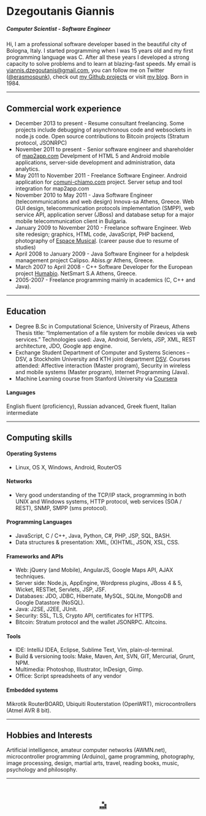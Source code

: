 # Dzegoutanis Giannis
##### Computer Scientist - Software Engineer
Hi, I am a professional software developer based in the beautiful city of Bologna, Italy. I started programming when I was 15 years old and my first programming language was C. After all these years I developed a strong capacity to solve problems and to learn at blazing-fast speeds. My email is <yiannis.dzegoutanis@gmail.com>, you can follow me on Twitter ([@erasmospunk](https://twitter.com/erasmospunk)), check out [my Github projects](https://github.com/erasmospunk) or visit [my blog](http://www.erasmospunk.com). Born in 1984.

***

## Commercial work experience
- December 2013 to present - Resume consultant freelancing. Some projects include debugging of asynchronous code and websockets in node.js code. Open source contributions to Bitcoin projects (Stratum protocol, JSONRPC)
- November 2011 to present - Senior software engineer and shareholder of [map2app.com](http://www.map2app.com/)
Develpment of HTML 5 and Android mobile applications, server-side development and administration, data analytics.
- May 2011 to November 2011 - Freelance Software Engineer. Android application for [comuni-chiamo.com](http://comuni-chiamo.com/) project. Server setup and tool integration for map2app.com
- November 2010 to May 2011 - Java Software Engineer (telecommunications and web design) Innova-sa Athens, Greece. Web GUI design, telecommunication protocols implementation (SMPP), web service API, application server (JBoss) and database setup for a major mobile telecommunication client in Bulgaria.
- January 2009 to November 2010 - Freelance software Engineer. Web site redesign; graphics, HTML code, JavaScript, PHP backend, photography of [Espace Musical](http://www.espace-musical.gr).
(career pause due to resume of studies)
- April 2008 to January 2009 - Java Software Engineer for a helpdesk management project Calipso. Abiss.gr Athens, Greece.
- March 2007 to April 2008 - C++ Software Developer for the European project [Humabio](http://www.humabio-eu.org). NetSmart S.A Athens, Greece.
- 2005-2007 - Freelance programming mainly in academics (C, C++ and Java).

***

## Education
- Degree B.Sc in Computational Science, University of Piraeus, Athens
Thesis title: “Implementation of a file system for mobile devices via web services.” Technologies used: Java, Android, Servlets, JSP, XML, REST architecture, JDO, Google app engine.
- Exchange Student Department of Computer and Systems Sciences – DSV, a Stockholm University and KTH joint department [DSV](http://dsv.su.se/en/).
Courses attended:  Affective interaction (Master program), Security in wireless and mobile systems (Master program), Internet Programming (Java).
- Machine Learning course from Stanford University via [Coursera](http://coursera.org)

#### Languages
English fluent (proficiency), Russian advanced, Greek fluent, Italian intermediate

***

## Computing skills

#### Operating Systems
- Linux, OS X, Windows, Android, RouterOS

#### Networks
- Very good understanding of the TCP/IP stack, programming in both UNIX and Windows systems, HTTP protocol, web services (SOA / REST), SNMP, SMPP (sms protocol).

#### Programming Languages
- JavaScript, C / C++, Java, Python, C#, PHP, JSP, SQL, BASH.
- Data structures & presentation: XML, (X)HTML, JSON, XSL, CSS.

#### Frameworks and APIs
- Web: jQuery (and Mobile), AngularJS, Google Maps API, AJAX techniques.
- Server side: Node.js, AppEngine, Wordpress plugins, JBoss 4 & 5, Wicket, RESTlet, Servlets, JSP, JSF.
- Databases: JDO, JDBC, Hibernate, MySQL, SQLite, MongoDB and Google Datastore (NoSQL).
- Java: J2SE, J2EE, JUnit.
- Security: SSL, TLS, Crypto API, certificates for HTTPS.
- Bitcoin: Stratum protocol and the wallet JSONRPC. Altcoins.

#### Tools
- IDE: IntelliJ IDEA, Eclipse, Sublime Text, Vim, plain-ol-terminal.
- Build & versioning tools: Make, Maven, Ant, SVN, GIT, Mercurial, Grunt, NPM.
- Multimedia: Photoshop, Illustrator, InDesign, Gimp.
- Office: Script spreadsheets of any vendor

#### Embedded systems
Mikrotik RouterBOARD, Ubiquiti Routerstation (OpenWRT), microcontrollers (Atmel AVR 8 bit).

***

## Hobbies and Interests
Artificial intelligence, amateur computer networks (AWMN.net), microcontroller programming (Arduino), game programming, photography, image processing, design, martial arts, travel, reading books, music, psychology and philosophy.

***

<div class="center"><img src="glider.png" alt="glider" style="display: block;margin: 4em auto 0 auto;"></div>
